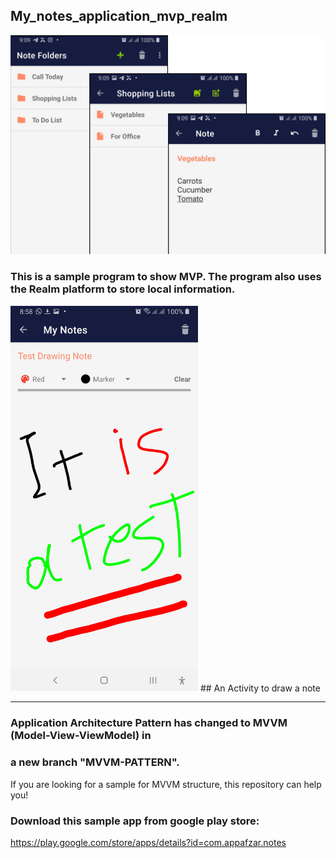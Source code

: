 ## My_notes_application_mvp_realm
<img src="https://raw.githubusercontent.com/AppAfzar/My_notes_application_mvp_realm/master/screenshots/Screenshot_1.jpg?raw=false" width="700">

### This is a sample program to show MVP. The program also uses the Realm platform to store local information.

<img src="https://raw.githubusercontent.com/AppAfzar/My_notes_application_mvp_realm/master/screenshots/Screenshot_2.jpg?raw=false" width="300">
## An Activity to draw a note


--------------------------------------------------------------
### Application Architecture Pattern has changed to MVVM (Model-View-ViewModel) in 
### a new branch "MVVM-PATTERN".

If you are looking for a sample for MVVM structure, this repository can help you! 

### Download this sample app from google play store:
<a href="https://play.google.com/store/apps/details?id=com.appafzar.notes" target="_blank" rel="noopener noreferrer">https://play.google.com/store/apps/details?id=com.appafzar.notes</a>
